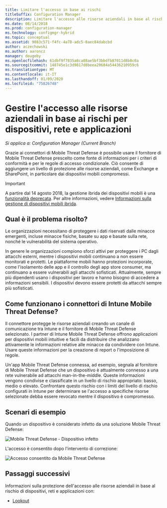 ```yaml
---
title: Limitare l'accesso in base ai rischi
titleSuffix: Configuration Manager
description: Limitare l'accesso alle risorse aziendali in base al rischio per dispositivi, rete e applicazioni.
ms.date: 08/14/2018
ms.prod: configuration-manager
ms.technology: configmgr-hybrid
ms.topic: conceptual
ms.assetid: 9083c571-f4fc-4a78-adc5-8aec84dabcbd
author: aczechowski
ms.author: aaroncz
manager: dougeby
ms.openlocfilehash: 61dbf9f7835a8ca88ae5bf3bbdfb87011d8b8c0a
ms.sourcegitcommit: 148745e1c3d9817d8beea20684a54436210959c6
ms.translationtype: MT
ms.contentlocale: it-IT
ms.lasthandoff: 01/09/2020
ms.locfileid: "75826748"
---
```

# <a name="manage-access-to-company-resource-based-on-device-network-and-application-risk"></a>Gestire l'accesso alle risorse aziendali in base ai rischi per dispositivi, rete e applicazioni

*Si applica a: Configuration Manager (Current Branch)*

Grazie ai connettori di Mobile Threat Defense è possibile usare il fornitore di Mobile Threat Defense prescelto come fonte di informazioni per i criteri di conformità e per le regole di accesso condizionale. Ciò consente di aggiungere un livello di protezione alle risorse aziendali, come Exchange e SharePoint, in particolare dai dispositivi mobili compromessi.

> [!Important]  
> A partire dal 14 agosto 2018, la gestione ibrida dei dispositivi mobili è una [funzionalità deprecata](/sccm/core/plan-design/changes/deprecated/removed-and-deprecated-cmfeatures). Per altre informazioni, vedere [Informazioni sulla gestione di dispositivi mobili ibrida](/sccm/mdm/understand/hybrid-mobile-device-management).<!--Intune feature 2683117-->  



## <a name="what-problem-does-this-solve"></a>Qual è il problema risolto?

Le organizzazioni necessitano di proteggere i dati riservati dalle minacce emergenti, incluse minacce fisiche, basate su app e basate sulla rete, nonché le vulnerabilità del sistema operativo.

In genere le organizzazioni compiono sforzi attivi per proteggere i PC dagli attacchi esterni, mentre i dispositivi mobili continuano a non essere monitorati e protetti. Le piattaforme mobili hanno protezioni incorporate, come l'isolamento delle app e il controllo degli app store consumer, ma continuano a essere vulnerabili agli attacchi sofisticati. Attualmente, sempre più dipendenti usano i dispositivi per lavoro e hanno bisogno di accedere a informazioni sensibili. I dispositivi devono essere protetti da attacchi sempre più sofisticati.



## <a name="how-the-intune-mobile-threat-defense-connectors-work"></a>Come funzionano i connettori di Intune Mobile Threat Defense?

Il connettore protegge le risorse aziendali creando un canale di comunicazione tra Intune e il fornitore di Mobile Threat Defense selezionato. I partner di Intune Mobile Threat Defense offrono applicazioni per dispositivi mobili intuitive e facili da distribuire che analizzano attivamente le informazioni relative alle minacce da condividere con Intune. Usare queste informazioni per la creazione di report o l'imposizione di regole. 

Un'app Mobile Threat Defense connessa, ad esempio, segnala al fornitore di Mobile Threat Defense che un dispositivo è attualmente connesso a una rete vulnerabile ad attacchi man-in-the-middle. Queste informazioni vengono condivise e classificate in un livello di rischio appropriato: basso, medio o elevato. Confrontare questo rischio con i limiti del livello di rischio configurati in Intune per determinare se l'accesso a specifiche risorse selezionate debba essere revocato mentre il dispositivo è compromesso.



## <a name="sample-scenarios"></a>Scenari di esempio

Quando un dispositivo è considerato infetto da una soluzione Mobile Threat Defense:

![Mobile Threat Defense - Dispositivo infetto](../media/mtp/MTD-image-1.png)

L'accesso è consentito dopo l'intervento di correzione:

![Accesso consentito da Mobile Threat Defense](../media/mtp/MTD-image-2.png)



## <a name="next-steps"></a>Passaggi successivi

Informazioni sulla protezione dell'accesso alle risorse aziendali in base al rischio di dispositivi, reti e applicazioni con:

- [Lookout](https://docs.microsoft.com/intune/deploy-use/lookout-mobile-threat-defense-connector)
